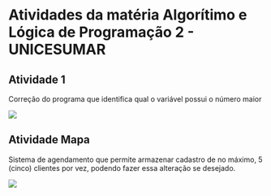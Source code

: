 # Atividades da matéria Algorítimo e Lógica de Programação 2 - UNICESUMAR

<h2>Atividade 1</h2>
Correção do programa que identifica qual o variável possui o número maior</br>

![](https://github.com/andreyquerino/UniCesumar/blob/main/ALGORITIMO-E-LOGICA-DE-PROGRAMACAO-2/img/Atividade01.png)

<h2>Atividade Mapa</h2>
Sistema de agendamento que permite armazenar cadastro de no máximo, 5 (cinco) clientes por vez, podendo fazer essa alteração se desejado.</br> 

![](https://github.com/andreyquerino/UniCesumar/blob/main/ALGORITIMO-E-LOGICA-DE-PROGRAMACAO-2/img/mapa.png)
